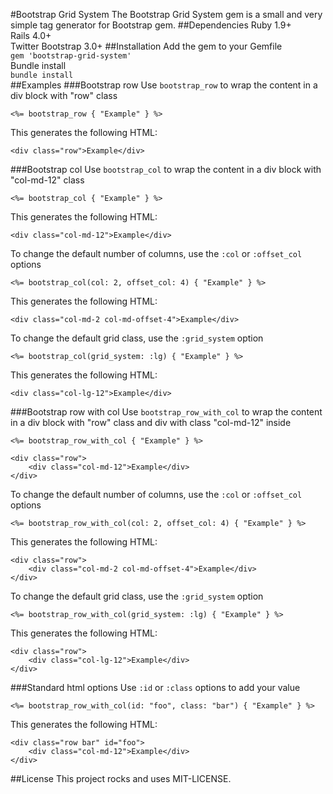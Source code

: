 #Bootstrap Grid System
The Bootstrap Grid System gem is a small and very simple tag generator for Bootstrap gem.
##Dependencies
Ruby 1.9+  
Rails 4.0+  
Twitter Bootstrap 3.0+
##Installation
Add the gem to your Gemfile  
`gem 'bootstrap-grid-system'`  
Bundle install  
`bundle install`  
##Examples
###Bootstrap row
Use `bootstrap_row` to wrap the content in a div block with "row" class
```
<%= bootstrap_row { "Example" } %>
```
This generates the following HTML:
```
<div class="row">Example</div>
```
###Bootstrap col
Use `bootstrap_col` to wrap the content in a div block with "col-md-12" class
```
<%= bootstrap_col { "Example" } %>
```
This generates the following HTML:
```
<div class="col-md-12">Example</div>
```
To change the default number of columns, use the `:col` or `:offset_col` options
```
<%= bootstrap_col(col: 2, offset_col: 4) { "Example" } %>
```
This generates the following HTML:
```
<div class="col-md-2 col-md-offset-4">Example</div>
```
To change the default grid class, use the `:grid_system` option
```
<%= bootstrap_col(grid_system: :lg) { "Example" } %>
```
This generates the following HTML:
```
<div class="col-lg-12">Example</div>
```
###Bootstrap row with col
Use `bootstrap_row_with_col` to wrap the content in a div block with "row" class and div with class "col-md-12" inside
```
<%= bootstrap_row_with_col { "Example" } %>
```
```
<div class="row">
	<div class="col-md-12">Example</div>
</div>
```
To change the default number of columns, use the `:col` or `:offset_col` options
```
<%= bootstrap_row_with_col(col: 2, offset_col: 4) { "Example" } %>
```
This generates the following HTML:
```
<div class="row">
	<div class="col-md-2 col-md-offset-4">Example</div>
</div>
```
To change the default grid class, use the `:grid_system` option
```
<%= bootstrap_row_with_col(grid_system: :lg) { "Example" } %>
```
This generates the following HTML:
```
<div class="row">
	<div class="col-lg-12">Example</div>
</div>
```
###Standard html options
Use `:id` or `:class` options to add your value
```
<%= bootstrap_row_with_col(id: "foo", class: "bar") { "Example" } %>
```
This generates the following HTML:
```
<div class="row bar" id="foo">
	<div class="col-md-12">Example</div>
</div>
```
##License
This project rocks and uses MIT-LICENSE.